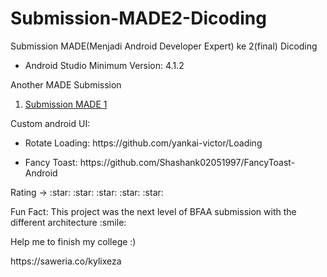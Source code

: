# Submission-MADE2-Dicoding
Submission MADE(Menjadi Android Developer Expert) ke 2(final) Dicoding

<ul>
  <li>Android Studio Minimum Version: 4.1.2</li>
</ul>
<p>Another MADE Submission</p>
<ol>
  <li><a href="https://github.com/KylixEza/Submission-MADE1-Dicoding">Submission MADE 1</a></li>
</ol>

<p>Custom android UI: </p>
<ul>
  <li><p>Rotate Loading: https://github.com/yankai-victor/Loading</p></li>
  <li><p>Fancy Toast: https://github.com/Shashank02051997/FancyToast-Android </p></li>
</ul>

<p>Rating -> :star: :star: :star: :star: :star:</p>

<p>Fun Fact: This project was the next level of BFAA submission with the different architecture :smile: </p>

<p>Help me to finish my college :)</p>
https://saweria.co/kylixeza

